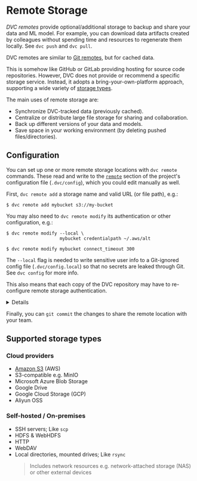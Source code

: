 # Remote Storage

_DVC remotes_ provide optional/additional storage to backup and share your data
and ML model. For example, you can download data artifacts created by colleagues
without spending time and resources to regenerate them locally. See `dvc push`
and `dvc pull`.

<admon type="info">

DVC remotes are similar to [Git remotes], but for <abbr>cached</abbr> data.

[git remotes]: https://git-scm.com/book/en/v2/Git-Basics-Working-with-Remotes

</admon>

This is somehow like GitHub or GitLab providing hosting for source code
repositories. However, DVC does not provide or recommend a specific storage
service. Instead, it adopts a bring-your-own-platform approach, supporting a
wide variety of [storage types](#supported-storage-types).

The main uses of remote storage are:

- Synchronize DVC-tracked data (previously <abbr>cached</abbr>).
- Centralize or distribute large file storage for sharing and collaboration.
- Back up different versions of your data and models.
- Save space in your working environment (by deleting pushed files/directories).

## Configuration

You can set up one or more remote storage locations with `dvc remote` commands.
These read and write to the [`remote`] section of the project's configuration
file (`.dvc/config`), which you could edit manually as well.

First, `dvc remote add` a storage name and valid URL (or file path), e.g.:

[`remote`]: /doc/command-reference/config#remote

```cli
$ dvc remote add mybucket s3://my-bucket
```

You may also need to `dvc remote modify` its authentication or other
configuration, e.g.:

```cli
$ dvc remote modify --local \
                    mybucket credentialpath ~/.aws/alt

$ dvc remote modify mybucket connect_timeout 300
```

<admon type="warn">

The `--local` flag is needed to write sensitive user info to a Git-ignored
config file (`.dvc/config.local`) so that no secrets are leaked through Git. See
`dvc config` for more info.

This also means that each copy of the <abbr>DVC repository</abbr> may have to
re-configure remote storage authentication.

</admon>

<details>

### Click to see the resulting config files.

```ini
# .dvc/config
['remote "mybucket"']
    url = s3://my-bucket
    connect_timeout = 300
```

```ini
# .dvc/config.local
['remote "mybucket"']
    credentialpath = ~/.aws/alt
```

```ini
# .gitignore
.dvc/config.local
```

</details>

Finally, you can `git commit` the changes to share the remote location with your
team.

## Supported storage types

### Cloud providers

- [Amazon S3](/doc/remote-reference/amazon-s3) (AWS)
- S3-compatible e.g. MinIO
- Microsoft Azure Blob Storage
- Google Drive
- Google Cloud Storage (GCP)
- Aliyun OSS

### Self-hosted / On-premises

- SSH servers; Like `scp`
- HDFS & WebHDFS
- HTTP
- WebDAV
- Local directories, mounted drives; Like `rsync`
  > Includes network resources e.g. network-attached storage (NAS) or other
  > external devices
